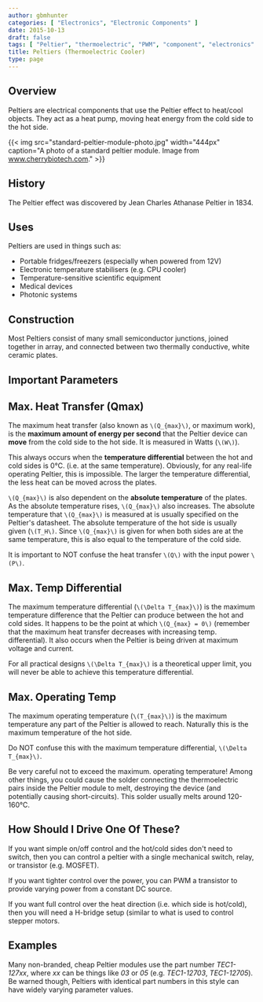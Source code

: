 ```yaml
---
author: gbmhunter
categories: [ "Electronics", "Electronic Components" ]
date: 2015-10-13
draft: false
tags: [ "Peltier", "thermoelectric", "PWM", "component", "electronics" ]
title: Peltiers (Thermoelectric Cooler)
type: page
---
```


<h2>Overview</h2>

Peltiers are electrical components that use the Peltier effect to heat/cool objects. They act as a heat pump, moving heat energy from the cold side to the hot side.

{{< img src="standard-peltier-module-photo.jpg" width="444px" caption="A photo of a standard peltier module. Image from www.cherrybiotech.com."  >}}

<h2>History</h2>

The Peltier effect was discovered by Jean Charles Athanase Peltier in 1834.

<h2>Uses</h2>

<p>Peltiers are used in things such as:</p>

<ul>
  <li>Portable fridges/freezers (especially when powered from 12V)</li>
  <li>Electronic temperature stabilisers (e.g. CPU cooler)</li>
  <li>Temperature-sensitive scientific equipment</li>
  <li>Medical devices</li>
  <li>Photonic systems</li>
</ul>

## Construction

Most Peltiers consist of many small semiconductor junctions, joined together in array, and connected between two thermally conductive, white ceramic plates.

## Important Parameters

## Max. Heat Transfer (Qmax)

The maximum heat transfer (also known as `\(Q_{max}\)`, or maximum work), is the **maximum amount of energy per second** that the Peltier device can **move** from the cold side to the hot side. It is measured in Watts (`\(W\)`).

This always occurs when the **temperature differential** between the hot and cold sides is 0°C. (i.e. at the same temperature). Obviously, for any real-life operating Peltier, this is impossible. The larger the temperature differential, the less heat can be moved across the plates.

`\(Q_{max}\)` is also dependent on the **absolute temperature** of the plates. As the absolute temperature rises, `\(Q_{max}\)` also increases. The absolute temperature that `\(Q_{max}\)` is measured at is usually specified on the Peltier's datasheet. The absolute temperature of the hot side is usually given (`\(T_H\)`. Since `\(Q_{max}\)` is given for when both sides are at the same temperature, this is also equal to the temperature of the cold side.

It is important to NOT confuse the heat transfer `\(Q\)` with the input power `\(P\)`.

## Max. Temp Differential

The maximum temperature differential (`\(\Delta T_{max}\)`) is the maximum temperature difference that the Peltier can produce between the hot and cold sides. It happens to be the point at which `\(Q_{max} = 0\)` (remember that the maximum heat transfer decreases with increasing temp. differential). It also occurs when the Peltier is being driven at maximum voltage and current.

For all practical designs `\(\Delta T_{max}\)` is a theoretical upper limit, you will never be able to achieve this temperature differential.

## Max. Operating Temp

The maximum operating temperature (`\(T_{max}\)`) is the maximum temperature any part of the Peltier is allowed to reach. Naturally this is the maximum temperature of the hot side.

Do NOT confuse this with the maximum temperature differential, `\(\Delta T_{max}\)`.

Be very careful not to exceed the maximum. operating temperature! Among other things, you could cause the solder connecting the thermoelectric pairs inside the Peltier module to melt, destroying the device (and potentially causing short-circuits). This solder usually melts around 120-160°C.

## How Should I Drive One Of These?

If you want simple on/off control and the hot/cold sides don't need to switch, then you can control a peltier with a single mechanical switch, relay, or transistor (e.g. MOSFET).

If you want tighter control over the power, you can PWM a transistor to provide varying power from a constant DC source.

If you want full control over the heat direction (i.e. which side is hot/cold), then you will need a H-bridge setup (similar to what is used to control stepper motors.

## Examples

Many non-branded, cheap Peltier modules use the part number _TEC1-127xx_, where _xx_ can be things like _03_ or _05_ (e.g. _TEC1-12703_, _TEC1-12705_). Be warned though, Peltiers with identical part numbers in this style can have widely varying parameter values.
